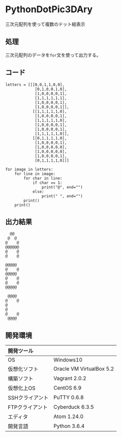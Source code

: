 # PythonDotPic3DAry
三次元配列を使って複数のドット絵表示

## 処理
三次元配列のデータを`for`文を使って出力する。

## コード
```
letters = [[[0,0,1,1,0,0],
             [0,1,0,0,1,0],
             [1,0,0,0,0,1],
             [1,1,1,1,1,1],
             [1,0,0,0,0,1],
             [1,0,0,0,0,1]],
            [[1,1,1,1,1,0],
             [1,0,0,0,0,1],
             [1,1,1,1,1,0],
             [1,0,0,0,0,1],
             [1,0,0,0,0,1],
             [1,1,1,1,1,0]],
            [[0,1,1,1,1,0],
             [1,0,0,0,0,1],
             [1,0,0,0,0,0],
             [1,0,0,0,0,0],
             [1,0,0,0,0,1],
             [0,1,1,1,1,0]]]

for image in letters:
    for line in image:
        for char in line:
            if char == 1:
                print("@", end="")
            else:
                print(" ", end="")
        print()
    print()
```

## 出力結果  
```
  @@
 @  @
@    @
@@@@@@
@    @
@    @

@@@@@
@    @
@@@@@
@    @
@    @
@@@@@

 @@@@
@    @
@
@
@    @
 @@@@
```
  
## 開発環境
| 開発ツール |  |
|:-|:-|
| OS | Windows10 |
| 仮想化ソフト | Oracle VM VirtualBox 5.2 |
| 構築ソフト | Vagrant 2.0.2 |
| 仮想化上OS | CentOS 6.9 |
| SSHクライアント | PuTTY 0.6.8 |
| FTPクライアント | Cyberduck 6.3.5 |
| エディタ | Atom 1.24.0 |
| 開発言語 | Python 3.6.4 |
